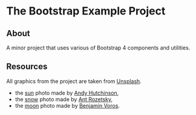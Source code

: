 # The Bootstrap Example Project

## About

A minor project that uses various of Bootstrap 4 components and utilities.

## Resources

All graphics from the project are taken from [Unsplash](https://unsplash.com/).

- the [sun](https://unsplash.com/photos/bdyUATEKM2s) photo made by [Andy Hutchinson](https://unsplash.com/@andyhutchinson),
- the [snow](https://unsplash.com/photos/H9m6mfeeakU) photo made by [Ant Rozetsky](https://unsplash.com/@rozetsky),
- the [moon](https://unsplash.com/photos/U-Kty6HxcQc) photo made by [Benjamin Voros](https://unsplash.com/@vorosbenisop).
